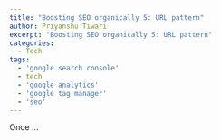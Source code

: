 ```yaml
---
title: "Boosting SEO organically 5: URL pattern"
author: Priyanshu Tiwari
excerpt: "Boosting SEO organically 5: URL pattern"
categories:
  - Tech
tags:
  - 'google search console'
  - tech
  - 'google analytics'
  - 'google tag manager'
  - 'seo'
---
```


Once ...